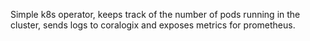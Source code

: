 Simple k8s operator, keeps track of the number of pods running in the cluster, sends logs to coralogix and 
exposes metrics for prometheus.


